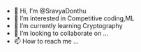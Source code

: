 - 👋 Hi, I’m @SravyaDonthu
- 👀 I’m interested in Competitive coding,ML
- 🌱 I’m currently learning Cryptography
- 💞️ I’m looking to collaborate on ...
- 📫 How to reach me ...

<!---
SravyaDonthu/SravyaDonthu is a ✨ special ✨ repository because its `README.md` (this file) appears on your GitHub profile.
You can click the Preview link to take a look at your changes.
--->
